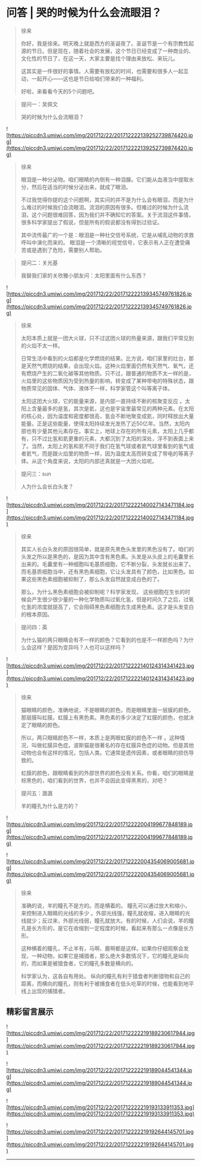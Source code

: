 # 问答 | 哭的时候为什么会流眼泪？

> 徐来
> 
> 你好，我是徐来。明天晚上就是西方的圣诞夜了。圣诞节是一个有宗教性起源的节日。但是现在，随着社会的发展，这个节日已经变成了一种商业的、文化性的节日了，在这一天，大家主要是找个理由来放松、来玩儿。
> 
> 这其实是一件很好的事情。人需要有放松的时间，也需要和很多人一起互动，一起开心——这也是节日给咱们带来的一种福利。
> 
> 好啦，来看看今天的5个问题吧。

> 提问一：吴佩文
> 
> 哭的时候为什么会流眼泪？

![https://piccdn3.umiwi.com/img/201712/22/201712222139252739874420.jpg](https://piccdn3.umiwi.com/img/201712/22/201712222139252739874420.jpg)

> 徐来
> 
> 眼泪是一种分泌物。咱们眼睛的内侧有一种泪腺。它们能从血液当中提取水分，然后在适当的时候分泌出来，就成了眼泪。
> 
> 不过我觉得你提的这个问题啊，其实问的并不是为什么会有眼泪，而是为什么难过的时候我们会流眼泪。流泪的原因有很多。但难过的时候为什么流泪，这个问题很难回答，因为我们并不确知它的答案。关于流泪这件事情，很多科学家提出了假说，但是所有的假说都没有得到过验证。
> 
> 其中流传最广的一个是：眼泪是一种社交信号系统，它是从哺乳动物的求救呼叫中演化而来的。 眼泪是一个清晰的视觉信号，它表示有人正在遭受痛苦或是遇到了危险，需要别人帮助。

> 提问二：关光基
> 
> 我替我们家的关欣雅小朋友问：太阳里面有什么东西？

![https://piccdn3.umiwi.com/img/201712/22/201712222139345749761826.jpg](https://piccdn3.umiwi.com/img/201712/22/201712222139345749761826.jpg)

> 徐来
> 
> 太阳本质上就是一团大火球，只不过这团火球的热量来源，跟我们平常见到的火焰不太一样。
> 
> 日常生活中看到的火焰都是化学燃烧的结果。比方说，咱们家里的灶台，那是天然气燃烧的结果，会出现火焰。这种火焰里面仍然有天然气、氧气，还有燃烧产生的二氧化碳等其他物质。只不过，跟普通的物质不太一样的是，火焰里的这些物质因为受到热量的影响，转变成了某种带电的特殊状态，跟物质常见的固体、气体、液体不一样，科学家管这个叫等离子体。
> 
> 太阳这团大火球，它的能量来源，是内部一直持续不断的核聚变反应 。太阳上含量最多的是氢，其次是氦，这也是宇宙里最常见的两种元素。在太阳的核心处，因为温度和密度都很高，氢会不断地聚变成氦，同时释放出大量能量。正是这些能量，使得太阳持续发光发热了近50亿年。当然，太阳内部也有少量其他元素存在。事实上，地球上存在的所有元素，太阳上几乎都有，只不过比氢和氦更重的元素，大都沉到了太阳的深处，浮不到表面上来了。当然，太阳上的氢和氦不同于我们在氢气球或者氦气球里看到的氢气或者氦气，而是跟火焰里的物质一样，因为温度太高而转变成了带电的等离子体。从这个角度来说，太阳的内部还真就是一大团火焰呢。

> 提问三：sun
> 
> 人为什么会长白头发？

![https://piccdn3.umiwi.com/img/201712/22/201712222140027143471184.jpg](https://piccdn3.umiwi.com/img/201712/22/201712222140027143471184.jpg)

> 徐来
> 
> 其实人长白头发的原因很简单，就是原先黑色头发里的黑色没有了。咱们的头发之所以是黑色的，是因为其中含有黑色素。头发是从头皮上的毛囊里长出来的。毛囊里有一种细胞叫毛基质细胞，它不断分裂，头发就长出来了。而毛基质细胞当中，还有黑色素细胞，它让头发具有了颜色，比如黑色。如果这些黑色素细胞被抑制了，那么头发自然就变成白色的了。
> 
> 那么，为什么黑色素细胞会被抑制呢？科学家发现， 这些细胞在生长的时候会产生很少很少量的一种化学物质叫过氧化氢，但是时间久了之后，过氧化氢的浓度就提高了，它会阻碍黑色素细胞去生成黑色素。这才是头发变白的根本原因。

> 提问四：英
> 
> 为什么猫的两只眼睛会有不一样的颜色？它看到的也是不一样颜色吗？为什么会这样？是因为变异吗？人也可以这样吗？

![https://piccdn3.umiwi.com/img/201712/22/201712222140124314341423.jpg](https://piccdn3.umiwi.com/img/201712/22/201712222140124314341423.jpg)

> 徐来
> 
> 猫眼睛的颜色，准确地说，不是眼睛的颜色，而是眼睛里面一层膜的颜色，那层膜叫虹膜。虹膜上有黑色素。黑色素的多少决定了虹膜的颜色，也就决定了眼睛的颜色。
> 
> 所以，两只眼睛颜色不一样，本质上是两眼虹膜的颜色不一样 。这种情况，叫做虹膜异色症。波斯猫是很著名的存在虹膜异色症的动物。但是其他动物也会有这样的情况，包括人类。它通常是遗传因素，或者眼睛的损伤导致的。
> 
> 虹膜的颜色，跟眼睛看到的外部世界的颜色没有关系。你看，咱们的眼睛是棕黑色的，咱们看到的世界，也并不会因此变得黑黑的，对吧？

> 提问五：潞潞
> 
> 羊的瞳孔为什么是方的？

![https://piccdn3.umiwi.com/img/201712/22/201712222004199677848189.jpg](https://piccdn3.umiwi.com/img/201712/22/201712222004199677848189.jpg)

![https://piccdn3.umiwi.com/img/201712/22/201712222004354069005681.jpg](https://piccdn3.umiwi.com/img/201712/22/201712222004354069005681.jpg)

> 徐来
> 
> 准确的说，羊的瞳孔不是方的。而是横着的。 瞳孔可以通过放大和缩小，来控制进入眼睛的光线的多少 。外部光线强，瞳孔就收缩，进入眼睛的光线就少；反过来，外部光线弱，瞳孔就放大。有的时候，人们会说，羊的瞳孔是长方形的，是它在收缩到一定程度的时候，看起来有那么一点像是长方形。
> 
> 这种横着的瞳孔，不止羊有，马啊、鹿啊都是这样。如果你仔细观察会发现，一种动物，如果它是捕猎者，那么绝大多数情况下，它的瞳孔是纵向的，而如果是被猎食者，它的瞳孔多数是横向的。
> 
> 科学家认为，这各自有用处。 纵向的瞳孔有利于猎食者判断猎物和自己的距离，而横向的瞳孔，则有利于被捕食者在低头吃草的时候，也能看到地平线上出现的捕猎者。

## 精彩留言展示

![https://piccdn3.umiwi.com/img/201712/22/201712222219189230617944.jpg](https://piccdn3.umiwi.com/img/201712/22/201712222219189230617944.jpg)

![https://piccdn3.umiwi.com/img/201712/22/201712222219189044541344.jpg](https://piccdn3.umiwi.com/img/201712/22/201712222219189044541344.jpg)

![https://piccdn3.umiwi.com/img/201712/22/201712222219193133911353.jpg](https://piccdn3.umiwi.com/img/201712/22/201712222219193133911353.jpg)

![https://piccdn3.umiwi.com/img/201712/22/201712222219192644145701.jpg](https://piccdn3.umiwi.com/img/201712/22/201712222219192644145701.jpg)

---
